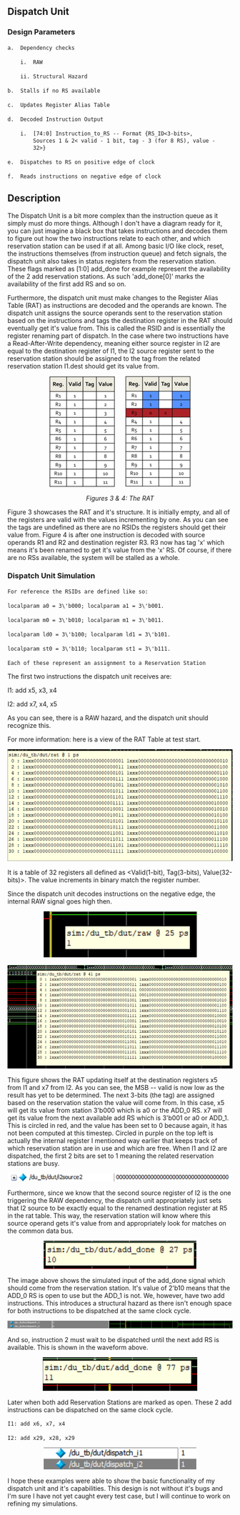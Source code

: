 ## Dispatch Unit
### Design Parameters
    a.  Dependency checks

        i.  RAW

        ii. Structural Hazard

    b.  Stalls if no RS available

    c.  Updates Register Alias Table

    d.  Decoded Instruction Output

        i.  [74:0] Instruction_to_RS -- Format {RS_ID<3-bits>,
            Sources 1 & 2< valid - 1 bit, tag - 3 (for 8 RS), value -
            32>}

    e.  Dispatches to RS on positive edge of clock

    f.  Reads instructions on negative edge of clock

## Description

The Dispatch Unit is a bit more complex than the instruction queue as
it simply must do more things. Although I don't have a diagram ready
for it, you can just imagine a black box that takes instructions and
decodes them to figure out how the two instructions relate to each
other, and which reservation station can be used if at all. Among
basic I/O like clock, reset, the instructions themselves (from
instruction queue) and fetch signals, the dispatch unit also takes in
status registers from the reservation station. These flags marked as
\[1:0\] add\_done for example represent the availability of the 2 add
reservation stations. As such 'add\_done\[0\]' marks the availability
of the first add RS and so on.

Furthermore, the dispatch unit must make changes to the Register Alias
Table (RAT) as instructions are decoded and the operands are known.
The dispatch unit assigns the source operands sent to the reservation
station based on the instructions and tags the destination register in
the RAT should eventually get it's value from. This is called the RSID
and is essentially the register renaming part of dispatch. In the case
where two instructions have a Read-After-Write dependency, meaning
either source register in I2 are equal to the destination register of
I1, the I2 source register sent to the reservation station should be
assigned to the tag from the related reservation station I1.dest
should get its value from.

<div align="center">
  <img src="./duMedia/rat1.png" style="display: inline-block; margin-right: 10px;" />
  <img src="./duMedia/rat2.png" style="display: inline-block; margin-left: 10px;" />
  <p><em>Figures 3 & 4: The RAT</em></p>
</div>


Figure 3 showcases the RAT and it's structure. It is initially empty,
and all of the registers are valid with the values incrementing by one.
As you can see the tags are undefined as there are no RSIDs the
registers should get their value from. Figure 4 is after one instruction
is decoded with source operands R1 and R2 and destination register R3.
R3 now has tag 'x' which means it's been renamed to get it's value from
the 'x' RS. Of course, if there are no RSs available, the system will be
stalled as a whole.

### Dispatch Unit Simulation

    For reference the RSIDs are defined like so:

    localparam a0 = 3\'b000; localparam a1 = 3\'b001.

    localparam m0 = 3\'b010; localparam m1 = 3\'b011.

    localparam ld0 = 3\'b100; localparam ld1 = 3\'b101.

    localparam st0 = 3\'b110; localparam st1 = 3\'b111.

    Each of these represent an assignment to a Reservation Station

The first two instructions the dispatch unit receives are:

I1: add x5, x3, x4

I2: add x7, x4, x5

As you can see, there is a RAW hazard, and the dispatch unit should
recognize this.

For more information: here is a view of the RAT Table at test start.

<p align="center"> 
  <img src="./duMedia/du_sim1.png" />
</p>

It is a table of 32 registers all defined as \<Valid(1-bit),
Tag(3-bits), Value(32-bits)\>. The value increments in binary match the
register number.

Since the dispatch unit decodes instructions on the negative edge, the
internal RAW signal goes high then.

<p align="center"> 
  <img src="./duMedia/du_sim2.png" />
</p>

<p align="center"> 
  <img src="./duMedia/du_sim3.png" />
</p>

This figure shows the RAT updating itself at the destination registers
x5 from I1 and x7 from I2. As you can see, the MSB -- valid is now low
as the result has yet to be determined. The next 3-bits (the tag) are
assigned based on the reservation station the value will come from. In
this case, x5 will get its value from station 3'b000 which is a0 or the
ADD\_0 RS. x7 will get its value from the next available add RS which is
3'b001 or a0 or ADD\_1. This is circled in red, and the value has been
set to 0 because again, it has not been computed at this timestep.
Circled in purple on the top left is actually the internal register I
mentioned way earlier that keeps track of which reservation station are
in use and which are free. When I1 and I2 are dispatched, the first 2
bits are set to 1 meaning the related reservation stations are busy.

<p align="center"> 
  <img src="./duMedia/du_sim4.png" />
</p>

Furthermore, since we know that the second source register of I2 is the
one triggering the RAW dependency, the dispatch unit appropriately just
sets that I2 source to be exactly equal to the renamed destination
register at R5 in the rat table. This way, the reservation station will
know where this source operand gets it's value from and appropriately
look for matches on the common data bus.

<p align="center"> 
  <img src="./duMedia/du_sim5.png" />
</p>


The image above shows the simulated input of the add\_done signal which
should come from the reservation station. It's value of 2'b10 means that
the ADD\_0 RS is open to use but the ADD\_1 is not. We, however, have
two add instructions. This introduces a structural hazard as there isn't
enough space for both instructions to be dispatched at the same clock
cycle.

<p align="center"> 
  <img src="./duMedia/du_sim6.png" />
</p>

And so, instruction 2 must wait to be dispatched until the next add RS
is available. This is shown in the waveform above.

<p align="center"> 
  <img src="./duMedia/du_sim7.png" />
</p>

Later when both add Reservation Stations are marked as open. These 2 add
instructions can be dispatched on the same clock cycle.

    I1: add x6, x7, x4

    I2: add x29, x28, x29

<p align="center"> 
  <img src="./duMedia/du_sim8.png" />
</p>

I hope these examples were able to show the basic functionality of my
dispatch unit and it's capabilities. This design is not without it's
bugs and I'm sure I have not yet caught every test case, but I will
continue to work on refining my simulations.
